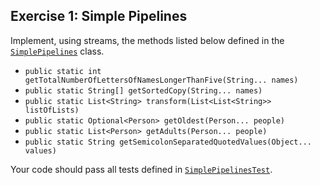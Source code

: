 ## Exercise 1: Simple Pipelines

Implement, using streams, the methods listed below defined in the [`SimplePipelines`](SimplePipelines.java) class.

  - `public static int getTotalNumberOfLettersOfNamesLongerThanFive(String... names)`
  - `public static String[] getSortedCopy(String... names)`
  - `public static List<String> transform(List<List<String>> listOfLists)`
  - `public static Optional<Person> getOldest(Person... people)`
  - `public static List<Person> getAdults(Person... people)`  
  - `public static String getSemicolonSeparatedQuotedValues(Object... values)`

Your code should pass all tests defined in [`SimplePipelinesTest`](../../../test/java/ex1/SimplePipelinesTest.java).
 